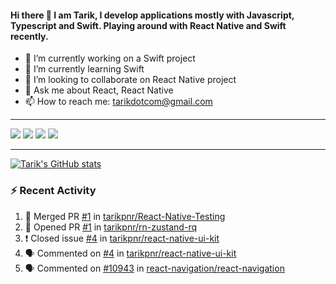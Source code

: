 #### Hi there 👋 I am Tarik, I develop applications mostly with Javascript, Typescript and Swift. Playing around with React Native and Swift recently.


- 🔭 I’m currently working on a Swift project
- 🌱 I’m currently learning Swift
- 👯 I’m looking to collaborate on React Native project
- 💬 Ask me about React, React Native
- 📫 How to reach me: tarikdotcom@gmail.com




---


<a target="_blank" href="https://www.linkedin.com/in/tarik-pinarci"><img src="https://img.shields.io/badge/-LinkedIn-0077B5?style=for-the-badge&logo=Linkedin&logoColor=white"></img></a>
<a target="_blank" href="mailto:tarikdotcom@gmail.com"><img src="https://img.shields.io/badge/-Gmail-D14836?style=for-the-badge&logo=Gmail&logoColor=white"></img></a>
<a target="_blank" href="https://medium.com/@tarikpnr"><img src="https://img.shields.io/badge/-Medium-12100E?style=for-the-badge&logo=Medium&logoColor=white"></img></a>
<a target="_blank" href="https://stackoverflow.com/users/9631529/tarik"><img src="https://img.shields.io/badge/-Stackoverflow-F48224?style=for-the-badge&logo=stack-overflow&logoColor=white"></img></a>

---

[![Tarik's GitHub stats](https://github-readme-stats-pi-sable.vercel.app/api?username=tarikpnr&show_icons=true&theme=radical)](https://github.com/tarikpnr/github-readme-stats)


### :zap: Recent Activity

<!--START_SECTION:activity-->
1. 🎉 Merged PR [#1](https://github.com/tarikpnr/React-Native-Testing/pull/1) in [tarikpnr/React-Native-Testing](https://github.com/tarikpnr/React-Native-Testing)
2. 💪 Opened PR [#1](https://github.com/tarikpnr/rn-zustand-rq/pull/1) in [tarikpnr/rn-zustand-rq](https://github.com/tarikpnr/rn-zustand-rq)
3. ❗️ Closed issue [#4](https://github.com/tarikpnr/react-native-ui-kit/issues/4) in [tarikpnr/react-native-ui-kit](https://github.com/tarikpnr/react-native-ui-kit)
4. 🗣 Commented on [#4](https://github.com/tarikpnr/react-native-ui-kit/issues/4) in [tarikpnr/react-native-ui-kit](https://github.com/tarikpnr/react-native-ui-kit)
5. 🗣 Commented on [#10943](https://github.com/react-navigation/react-navigation/issues/10943) in [react-navigation/react-navigation](https://github.com/react-navigation/react-navigation)
<!--END_SECTION:activity-->







